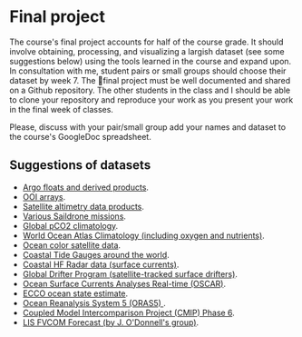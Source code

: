 # Final project

The course's final project accounts for half of the course grade. It should involve obtaining, 
processing, and visualizing a largish dataset (see some suggestions below) using the tools 
learned in the course and expand upon. In consultation with me, student pairs or small
groups should choose their dataset by week 7. The final project must be well documented and 
shared on a Github repository. The other students in the class and I should
be able to clone your repository and reproduce your work as you present your work in the final week of classes.

Please, discuss with your pair/small group add your names and dataset to the course's GoogleDoc spreadsheet.

## Suggestions of datasets 

- [Argo floats and derived products](https://argo.ucsd.edu/data/).
- [OOI arrays](https://oceanobservatories.org/research-arrays/).
- [Satellite altimetry data products](https://www.aviso.altimetry.fr/en/data.html).
- [Various Saildrone missions](https://data.saildrone.com/data/sets).
- [Global pCO2 climatology](https://www.ncei.noaa.gov/access/ocean-carbon-data-system/oceans/MPI-ULB-SOM_FFN_clim.html).
- [World Ocean Atlas Climatology (including oxygen and nutrients)](https://www.ncei.noaa.gov/products/world-ocean-atlas).
- [Ocean color satellite data](https://oceancolor.gsfc.nasa.gov).
- [Coastal Tide Gauges around the world](https://climatedataguide.ucar.edu/climate-data/tide-gauge-sea-level-data).
- [Coastal HF Radar data (surface currents)](https://ioos.noaa.gov/project/hf-radar/).
- [Global Drifter Program (satellite-tracked surface drifters)](https://www.aoml.noaa.gov/global-drifter-program/).
- [Ocean Surface Currents Analyses Real-time (OSCAR)](http://apdrc.soest.hawaii.edu/datadoc/podaac_oscar.php).
- [ECCO ocean state estimate](https://www.ecco-group.org/home.cgi).
- [Ocean Reanalysis System 5 (ORAS5) ](https://www.ecmwf.int/en/forecasts/dataset/ocean-reanalysis-system-5).
- [Coupled Model Intercomparison Project (CMIP) Phase 6](https://www.wcrp-climate.org/wgcm-cmip/wgcm-cmip6).
- [LIS FVCOM Forecast (by J. O'Donnell's group)](http://nopp.dms.uconn.edu:8080/thredds/dodsC/FVCOM/Forecast/).